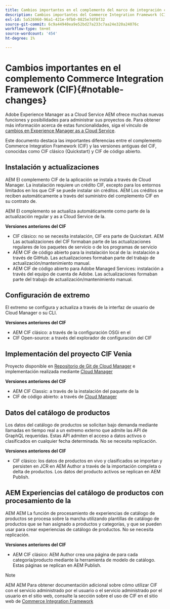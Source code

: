 ```yaml
---
title: Cambios importantes en el complemento del marco de integración comercial (CIF)
description: Cambios importantes del Commerce Integration Framework (CIF) en comparación con las versiones anteriores del CIF.
exl-id: 5a526960-96a1-421e-9fb0-0825e7df8f32
source-git-commit: 6c9a44940ea9e52bd27a233c7aa24e320a24076c
workflow-type: tm+mt
source-wordcount: '454'
ht-degree: 1%

---
```


# Cambios importantes en el complemento Commerce Integration Framework (CIF){#notable-changes}

Adobe Experience Manager as a Cloud Service AEM ofrece muchas nuevas funciones y posibilidades para administrar sus proyectos de. Para obtener más información acerca de estas funcionalidades, siga el vínculo de [cambios en Experience Manager as a Cloud Service](/help/release-notes/aem-cloud-changes.md).

Este documento destaca las importantes diferencias entre el complemento Commerce Integration Framework (CIF) y las versiones antiguas del CIF, conocidas como CIF clásico (Quickstart) y CIF de código abierto.

## Instalación y actualizaciones

AEM El complemento CIF de la aplicación se instala a través de Cloud Manager. La instalación requiere un crédito CIF, excepto para los entornos limitados en los que CIF se puede instalar sin créditos. AEM Los créditos se reciben automáticamente a través del suministro del complemento CIF en su contrato de.

AEM El complemento se actualiza automáticamente como parte de la actualización regular y as a Cloud Service de la.

**Versiones anteriores del CIF**

* CIF clásico: no se necesita instalación, CIF era parte de Quickstart. AEM Las actualizaciones del CIF formaban parte de las actualizaciones regulares de los paquetes de servicio o de los programas de servicio
* AEM CIF de código abierto para la instalación local de la: instalación a través de GitHub. Las actualizaciones formaban parte del trabajo de actualización/mantenimiento manual.
* AEM CIF de código abierto para Adobe Managed Services: instalación a través del equipo de cuenta de Adobe. Las actualizaciones formaban parte del trabajo de actualización/mantenimiento manual.

## Configuración de extremo

El extremo se configura y actualiza a través de la interfaz de usuario de Cloud Manager o su CLI.

**Versiones anteriores del CIF**

* AEM CIF clásico: a través de la configuración OSGi en el
* CIF Open-source: a través del explorador de configuración del CIF

## Implementación del proyecto CIF Venia

Proyecto disponible en [Repositorio de Git de Cloud Manager](https://experienceleague.adobe.com/docs/experience-manager-cloud-service/content/implementing/using-cloud-manager/managing-code/integrating-with-git.html) e implementación realizada mediante [Cloud Manager](https://experienceleague.adobe.com/docs/experience-manager-cloud-service/content/implementing/deploying/overview.html?lang=es)

**Versiones anteriores del CIF**

* AEM CIF Classic: a través de la instalación del paquete de la
* CIF de código abierto: a través de [Cloud Manager](https://experienceleague.adobe.com/docs/experience-manager-cloud-manager/content/introduction.html)

## Datos del catálogo de productos

Los datos del catálogo de productos se solicitan bajo demanda mediante llamadas en tiempo real a un extremo externo que admite las API de GraphQL requeridas. Estas API admiten el acceso a datos activos o clasificados en cualquier fecha determinada. No se necesita replicación.

**Versiones anteriores del CIF**

* CIF clásico: los datos de productos en vivo y clasificados se importan y persisten en JCR en AEM Author a través de la importación completa o delta de productos. Los datos del producto activos se replican en AEM Publish.

## AEM Experiencias del catálogo de productos con procesamiento de la

AEM AEM La función de procesamiento de experiencias de catálogo de productos se procesa sobre la marcha utilizando plantillas de catálogo de productos que se han asignado a productos y categorías, y que se pueden usar para crear experiencias de catálogo de productos. No se necesita replicación.

**Versiones anteriores del CIF**

* AEM CIF clásico: AEM Author crea una página de para cada categoría/producto mediante la herramienta de modelo de catálogo. Estas páginas se replican en AEM Publish.

>[!NOTE]
>
>AEM AEM Para obtener documentación adicional sobre cómo utilizar CIF con el servicio administrado por el usuario o el servicio administrado por el usuario en el sitio web, consulte la sección sobre el uso de CIF en el sitio web de [Commerce Integration Framework](https://www.adobe.io/apis/experiencecloud/commerce-integration-framework/getting-started.html)
